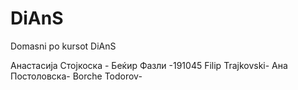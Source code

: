 # DiAnS
 Domasni po kursot DiAnS
 
Анастасија Стојкоска -
Беќир Фазли -191045
Filip Trajkovski-
Ана Постоловска-
Borche Todorov-

